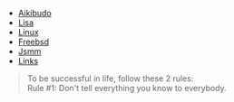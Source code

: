 

<ul id="menu_sub">
    <li>
        <a href="aikibudo.html" title="Aikibudo">Aikibudo</a>
    </li>
    <li>
        <a href="lisa.html" title="Lisa">Lisa</a>
    </li>
    <li>
        <a href="cmd_linux.html" title="Linux">Linux</a>
    </li>
    <li>
        <a href="cmd_freebsd.html" title="Freebsd">Freebsd</a>
    </li>
    <li>
        <a href="jsmm/index.html" title="JS Money Management Applications" target="_new">Jsmm</a>
    </li>
    <li>
        <a href="links.html" title="Links">Links</a>
    </li>
</ul>

> To be successful in life, follow these 2 rules:<br />
>    Rule \#1: Don't tell everything you know to everybody.
